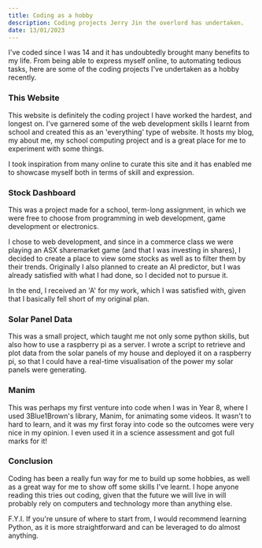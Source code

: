 ```yaml
---
title: Coding as a hobby
description: Coding projects Jerry Jin the overlord has undertaken.
date: 13/01/2023
---
```


I've coded since I was 14 and it has undoubtedly brought many benefits to my life. From being able to express myself online, to automating tedious tasks, here are some of the coding projects I've undertaken as a hobby recently.

### This Website

This website is definitely the coding project I have worked the hardest, and longest on. I've garnered some of the web development skills I learnt from school and created this as an 'everything' type of website. It hosts my blog, my about me, my school computing project and is a great place for me to experiment with some things.

I took inspiration from many online to curate this site and it has enabled me to showcase myself both in terms of skill and expression.

### Stock Dashboard

This was a project made for a school, term-long assignment, in which we were free to choose from programming in web development, game development or electronics.

I chose to web development, and since in a commerce class we were playing an ASX sharemarket game (and that I was investing in shares), I decided to create a place to view some stocks as well as to filter them by their trends. Originally I also planned to create an AI predictor, but I  was already satisfied with what I had done, so I decided not to pursue it.

In the end, I received an 'A' for my work, which I was satisfied with, given that I basically fell short of my original plan.

### Solar Panel Data

This was a small project, which taught me not only some python skills, but also how to use a raspberry pi as a server. I wrote a script to retrieve and plot data from the solar panels of my house and deployed it on a raspberry pi, so that I could have a real-time visualisation of the power my solar panels were generating.

### Manim

This was perhaps my first venture into code when I was in Year 8, where I used 3Blue1Brown's library, Manim, for animating some videos. It wasn't to hard to learn, and it was my first foray into code so the outcomes were very nice in my opinion. I even used it in a science assessment and got full marks for it!

### Conclusion

Coding has been a really fun way for me to build up some hobbies, as well as a great way for me to show off some skills I've learnt. I hope anyone reading this tries out coding, given that the future we will live in will probably rely on computers and technology more than anything else.

F.Y.I. If you're unsure of where to start from, I would recommend learning Python, as it is more straightforward and can be leveraged to do almost anything.
